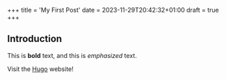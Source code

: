 +++
title = 'My First Post'
date = 2023-11-29T20:42:32+01:00
draft = true
+++
## Introduction

This is **bold** text, and this is *emphasized* text.

Visit the [Hugo](https://gohugo.io) website!
